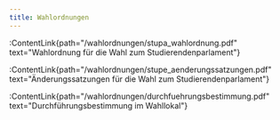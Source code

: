 ```yaml
---
title: Wahlordnungen
---
```


:ContentLink{path="/wahlordnungen/stupa_wahlordnung.pdf" text="Wahlordnung für die Wahl zum Studierendenparlament"}

:ContentLink{path="/wahlordnungen/stupe_aenderungssatzungen.pdf" text="Änderungssatzungen für die Wahl zum Studierendenparlament"}

:ContentLink{path="/wahlordnungen/durchfuehrungsbestimmung.pdf" text="Durchführungsbestimmung im Wahllokal"}
